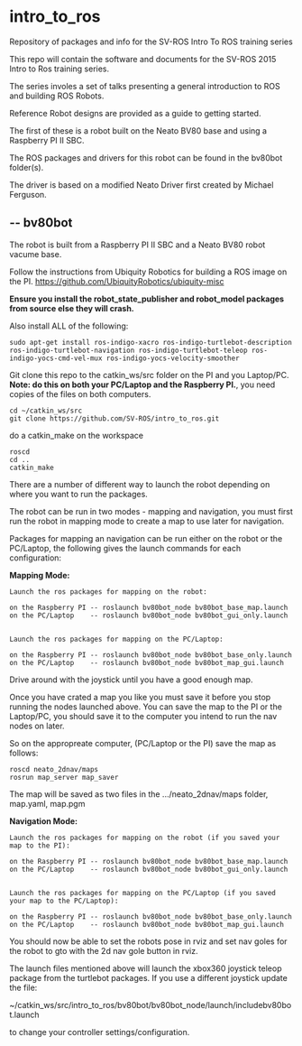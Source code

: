 # intro_to_ros
Repository of packages and info for the SV-ROS Intro To ROS training series

This repo will contain the software and documents for the SV-ROS 2015 Intro to Ros training series.

The series involes a set of talks presenting a general introduction to ROS and building ROS Robots.

Reference Robot designs are provided as a guide to getting started.

The first of these is a robot built on the Neato BV80 base and using a Raspberry PI II SBC.

The ROS packages and drivers for this robot can be found in the bv80bot folder(s).

The driver is based on a modified Neato Driver first created by Michael Ferguson.

--
bv80bot
-------

  The robot is built from a Raspberry PI II SBC and a Neato BV80 robot vacume base.
  
  Follow the instructions from Ubiquity Robotics for building a ROS image on the PI.
  https://github.com/UbiquityRobotics/ubiquity-misc
  
  <b>Ensure you install the robot_state_publisher and robot_model packages from source else they will crash.</b>
  
  Also install ALL of the following:
  ```
  sudo apt-get install ros-indigo-xacro ros-indigo-turtlebot-description ros-indigo-turtlebot-navigation ros-indigo-turtlebot-teleop ros-indigo-yocs-cmd-vel-mux ros-indigo-yocs-velocity-smoother
```
  
  Git clone this repo to the catkin_ws/src folder on the PI and you Laptop/PC.
  <b>Note: do this on both your PC/Laptop and the Raspberry PI.</b>, you need copies of the files on both computers.
  
  ```
  cd ~/catkin_ws/src
  git clone https://github.com/SV-ROS/intro_to_ros.git
  ```
  do a catkin_make on the workspace
  
  ```
  roscd
  cd ..
  catkin_make
  ```
  
 
  There are a number of different way to launch the robot depending on where you want to run the packages.
  
  The robot can be run in two modes - mapping and navigation, you must first run the robot in mapping mode to create a   map to use later for navigation.
  
  
  Packages for mapping an navigation can be run either on the robot or the PC/Laptop, the following gives the launch     commands for each configuration:
  
  <b>Mapping Mode:</b>
  
    Launch the ros packages for mapping on the robot:
    
    on the Raspberry PI -- roslaunch bv80bot_node bv80bot_base_map.launch
    on the PC/Laptop    -- roslaunch bv80bot_node bv80bot_gui_only.launch
    
    
    Launch the ros packages for mapping on the PC/Laptop:
    
    on the Raspberry PI -- roslaunch bv80bot_node bv80bot_base_only.launch
    on the PC/Laptop    -- roslaunch bv80bot_node bv80bot_map_gui.launch
    
Drive around with the joystick until you have a good enough map.

Once you have crated a map you like you must save it before you stop running the nodes launched above.
You can save the map to the PI or the Laptop/PC, you should save it to the computer you intend to run the nav nodes on later.

So on the appropreate computer, (PC/Laptop or the PI) save the map as follows:
```
roscd neato_2dnav/maps
rosrun map_server map_saver
```
The map will be saved as two files in the .../neato_2dnav/maps folder, map.yaml, map.pgm


  <b>Navigation Mode:</b>
  
    Launch the ros packages for mapping on the robot (if you saved your map to the PI):
    
    on the Raspberry PI -- roslaunch bv80bot_node bv80bot_base_map.launch
    on the PC/Laptop    -- roslaunch bv80bot_node bv80bot_gui_only.launch
    
    
    Launch the ros packages for mapping on the PC/Laptop (if you saved your map to the PC/Laptop):
    
    on the Raspberry PI -- roslaunch bv80bot_node bv80bot_base_only.launch
    on the PC/Laptop    -- roslaunch bv80bot_node bv80bot_map_gui.launch
    
  You should now be able to set the robots pose in rviz and set nav goles for the robot to gto with the 2d nav gole button in rviz.
    
    
  The launch files mentioned above will launch the xbox360 joystick teleop package from the turtlebot packages.
  If you use a different joystick update the file:
  
  ~/catkin_ws/src/intro_to_ros/bv80bot/bv80bot_node/launch/includebv80bot.launch
  
  to change your controller settings/configuration.
  
    
  
  
  
